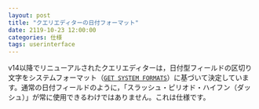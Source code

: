 ```yaml
---
layout: post
title: "クエリエディターの日付フォーマット"
date: 2119-10-23 12:00:00
categories: 仕様
tags: userinterface
---
```


v14以降でリニューアルされたクエリエディターは，日付型フィールドの区切り文字をシステムフォーマット（[``GET SYSTEM FORMATS``](https://doc.4d.com/4Dv17/4D/17.3/Get-system-info.301-4621522.ja.html)）に基づいて決定しています。通常の日付フィールドのように，「スラッシュ・ピリオド・ハイフン（ダッシュ）」が常に使用できるわけではありません。これは仕様です。

